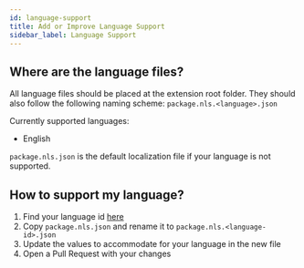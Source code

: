 ```yaml
---
id: language-support
title: Add or Improve Language Support
sidebar_label: Language Support
---
```


## Where are the language files?

All language files should be placed at the extension root folder. They should also follow the following naming scheme: `package.nls.<language>.json`

Currently supported languages:

- English

`package.nls.json` is the default localization file if your language is not supported.

## How to support my language?

1. Find your language id [here](https://code.visualstudio.com/docs/getstarted/locales#_available-locales)
2. Copy `package.nls.json` and rename it to `package.nls.<language-id>.json`
3. Update the values to accommodate for your language in the new file
4. Open a Pull Request with your changes
